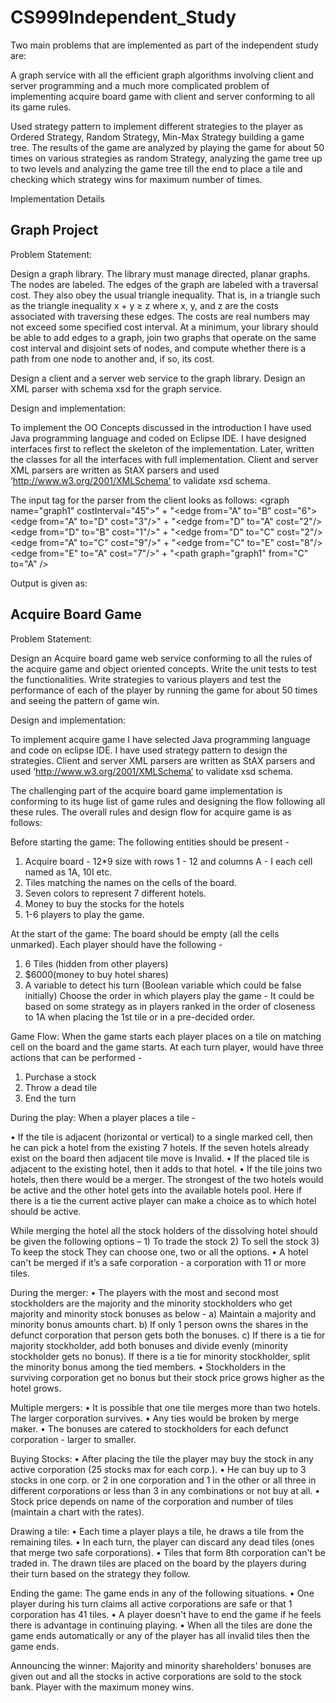 # CS999Independent_Study

Two main problems that are implemented as part of the independent study are:

A graph service with all the efficient graph algorithms involving client and server programming and a much more complicated problem of implementing acquire board game with client and server conforming to all its game rules. 

Used strategy pattern to implement different strategies to the player as Ordered Strategy, Random Strategy, Min-Max Strategy building a game tree. The results of the game are analyzed by playing the game for about 50 times on various strategies as random Strategy, analyzing the game tree up to two levels and analyzing the game tree till the end to place a tile and checking which strategy wins for maximum number of times.

Implementation Details

Graph Project
--------------
Problem Statement:

Design a graph library. The library must manage directed, planar graphs. The nodes are labeled. The edges of the graph are labeled with a traversal cost. They also obey the usual triangle inequality. That is, in a triangle such as the triangle inequality x + y ≥ z where x, y, and z are the costs associated with traversing these edges. The costs are real numbers may not exceed some specified cost interval. At a minimum, your library should be able to add edges to a graph, join two graphs that operate on the same cost interval and disjoint sets of nodes, and compute whether there is a path from one node to another and, if so, its cost.

Design a client and a server web service to the graph library. Design an XML parser with schema xsd for the graph service.
  
Design and implementation:

To implement the OO Concepts discussed in the introduction I have used Java programming language and coded on Eclipse IDE. I have designed interfaces first to reflect the skeleton of the implementation. Later, written the classes for all the interfaces with full implementation. Client and server XML parsers are written as StAX parsers and used ‘http://www.w3.org/2001/XMLSchema’ to validate xsd schema.

The input tag for the parser from the client looks as follows:
<graphProject><graph name=\"graph1\" costInterval=\"45\">" + "<edge from=\"A\" to=\"B\" cost=\"6\"></edge><edge from=\"A\" to=\"D\" cost=\"3\"/>" + "<edge from=\"D\" to=\"A\" cost=\"2\"/><edge from=\"D\" to=\"B\" cost=\"1\"/>" + "<edge from=\"D\" to=\"C\" cost=\"2\"/><edge from=\"A\" to=\"C\" cost=\"9\"/>" + "<edge from=\"C\" to=\"E\" cost=\"8\"/><edge from=\"E\" to=\"A\" cost=\"7\"/>" + "</graph><path graph=\"graph1\" from=\"C\" to=\"A\" /></graphProject>

Output is given as:
<path cost=15.0><edge from=C to=E cost=8.00 /> <edge from=E to=A cost=7.00 /> </path>

Acquire Board Game
-------------------
Problem Statement:

Design an Acquire board game web service conforming to all the rules of the acquire game and object oriented concepts. Write the unit tests to test the functionalities. Write strategies to various players and test the performance of each of the player by running the game for about 50 times and seeing the pattern of game win.

Design and implementation:

To implement acquire game I have selected Java programming language and code on eclipse IDE. I have used strategy pattern to design the strategies. Client and server XML parsers are written as StAX parsers and used ‘http://www.w3.org/2001/XMLSchema’ to validate xsd schema. 

The challenging part of the acquire board game implementation is conforming to its huge list of game rules and designing the flow following all these rules. The overall rules and design flow for acquire game is as follows:

Before starting the game:
The following entities should be present -
1. Acquire board - 12*9 size with rows 1 - 12 and columns A - I each cell named as 1A, 10I etc.
2. Tiles matching the names on the cells of the board.
3. Seven colors to represent 7 different hotels.
4. Money to buy the stocks for the hotels
5. 1-6 players to play the game.

At the start of the game:
The board should be empty (all the cells unmarked).
Each player should have the following - 
1. 6 Tiles (hidden from other players)
2. $6000(money to buy hotel shares)
3. A variable to detect his turn (Boolean variable which could be false initially)
   Choose the order in which players play the game - It could be based on some strategy as in players ranked in        	the order of closeness to 1A when placing the 1st tile or in a pre-decided order.

Game Flow:
When the game starts each player places on a tile on matching cell on the board and the game starts.
At each turn player, would have three actions that can be performed - 
 1. Purchase a stock
 2. Throw a dead tile 
 3. End the turn

During the play:
When a player places a tile - 
 
•	If the tile is adjacent (horizontal or vertical) to a single marked cell, then he can pick a hotel from the existing 7 hotels. If the seven hotels already exist on the board then adjacent tile move is Invalid.
•	If the placed tile is adjacent to the existing hotel, then it adds to that hotel.
•	If the tile joins two hotels, then there would be a merger. The strongest of the two hotels would be active and the other hotel gets into the available hotels pool. Here if there is a tie the current active player can make a choice as to which hotel should be active. 

While merging the hotel all the stock holders of the dissolving hotel should be given the following   options –
	1) To trade the stock
	2) To sell the stock
	3) To keep the stock
    	They can choose one, two or all the options.
	•	A hotel can't be merged if it’s a safe corporation - a corporation with 11 or more tiles.

During the merger:
•	The players with the most and second most stockholders are the majority and the minority stockholders who get 	majority and minority stock bonuses as below -
	a)	Maintain a majority and minority bonus amounts chart.
	b)	If only 1 person owns the shares in the defunct corporation that person gets both the bonuses.
	c)	If there is a tie for majority stockholder, add both bonuses and divide evenly (minority stockholder gets 	no bonus).
	If there is a tie for minority stockholder, split the minority bonus among the tied members.
•	Stockholders in the surviving corporation get no bonus but their stock price grows higher as the hotel grows.
 
Multiple mergers:
•	It is possible that one tile merges more than two hotels. The larger corporation survives.
•	Any ties would be broken by merge maker.
•	The bonuses are catered to stockholders for each defunct corporation - larger to smaller.
  
Buying Stocks:
•	After placing the tile the player may buy the stock in any active corporation (25 stocks max for each corp.).
•	He can buy up to 3 stocks in one corp. or 2 in one corporation and 1 in the other or all three in different 	corporations or less than 3 in any combinations or not buy at all.
•	Stock price depends on name of the corporation and number of tiles (maintain a chart with the rates).

Drawing a tile:
•	Each time a player plays a tile, he draws a tile from the remaining tiles.
•	In each turn, the player can discard any dead tiles (ones that merge two safe corporations).
•	Tiles that form 8th corporation can't be traded in.
	The drawn tiles are placed on the board by the players during their turn based on the strategy they follow.

Ending the game:
The game ends in any of the following situations. 
•	One player during his turn claims all active corporations are safe or that 1 corporation has 41 tiles.
•	A player doesn't have to end the game if he feels there is advantage in continuing playing.
•	When all the tiles are done the game ends automatically or any of the player has all invalid tiles then the 	game ends.

Announcing the winner: 
	Majority and minority shareholders' bonuses are given out and all the stocks in active corporations are sold 	to the stock bank. Player with the maximum money wins.

